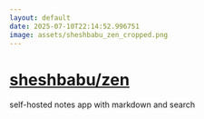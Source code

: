 ```yaml
---
layout: default
date: 2025-07-10T22:14:52.996751
image: assets/sheshbabu_zen_cropped.png
---
```


# [sheshbabu/zen](https://github.com/sheshbabu/zen)

self-hosted notes app with markdown and search
